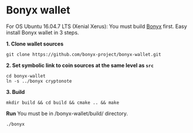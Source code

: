 # Bonyx wallet

For OS Ubuntu 16.04.7 LTS (Xenial Xerus):
You must build [Bonyx](https://github.com/bonyx-project/bonyx/) first.
Easy install Bonyx wallet in 3 steps.

**1. Clone wallet sources**

```
git clone https://github.com/bonyx-project/bonyx-wallet.git
```

**2. Set symbolic link to coin sources at the same level as `src`**

```
cd bonyx-wallet
ln -s ../bonyx cryptonote
```

**3. Build**

```
mkdir build && cd build && cmake .. && make
```


**Run**
You must be in /bonyx-wallet/build/ directory.

```
./bonyx
```

